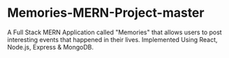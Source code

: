 # Memories-MERN-Project-master
A Full Stack MERN Application called "Memories" that allows users to post interesting events that happened in their lives. Implemented Using React, Node.js, Express & MongoDB.

